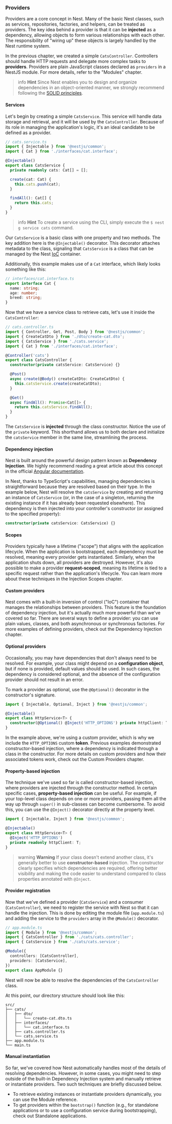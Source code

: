 ### Providers

Providers are a core concept in Nest. Many of the basic Nest classes, such as services, repositories, factories, and helpers, can be treated as providers. The key idea behind a provider is that it can be **injected** as a dependency, allowing objects to form various relationships with each other. The responsibility of "wiring up" these objects is largely handled by the Nest runtime system.

In the previous chapter, we created a simple `CatsController`. Controllers should handle HTTP requests and delegate more complex tasks to **providers**. Providers are plain JavaScript classes declared as `providers` in a NestJS module. For more details, refer to the "Modules" chapter.

> info **Hint** Since Nest enables you to design and organize dependencies in an object-oriented manner, we strongly recommend following the [SOLID principles](https://en.wikipedia.org/wiki/SOLID).

#### Services

Let's begin by creating a simple `CatsService`. This service will handle data storage and retrieval, and it will be used by the `CatsController`. Because of its role in managing the application's logic, it's an ideal candidate to be defined as a provider.

```typescript
// cats.service.ts
import { Injectable } from '@nestjs/common';
import { Cat } from './interfaces/cat.interface';

@Injectable()
export class CatsService {
  private readonly cats: Cat[] = [];

  create(cat: Cat) {
    this.cats.push(cat);
  }

  findAll(): Cat[] {
    return this.cats;
  }
}
```

> info **Hint** To create a service using the CLI, simply execute the `$ nest g service cats` command.

Our `CatsService` is a basic class with one property and two methods. The key addition here is the `@Injectable()` decorator. This decorator attaches metadata to the class, signaling that `CatsService` is a class that can be managed by the Nest [IoC](https://en.wikipedia.org/wiki/Inversion_of_control) container.

Additionally, this example makes use of a `Cat` interface, which likely looks something like this:

```typescript
// interfaces/cat.interface.ts
export interface Cat {
  name: string;
  age: number;
  breed: string;
}
```

Now that we have a service class to retrieve cats, let's use it inside the `CatsController`:

```typescript
// cats.controller.ts
import { Controller, Get, Post, Body } from '@nestjs/common';
import { CreateCatDto } from './dto/create-cat.dto';
import { CatsService } from './cats.service';
import { Cat } from './interfaces/cat.interface';

@Controller('cats')
export class CatsController {
  constructor(private catsService: CatsService) {}

  @Post()
  async create(@Body() createCatDto: CreateCatDto) {
    this.catsService.create(createCatDto);
  }

  @Get()
  async findAll(): Promise<Cat[]> {
    return this.catsService.findAll();
  }
}
```

The `CatsService` is **injected** through the class constructor. Notice the use of the `private` keyword. This shorthand allows us to both declare and initialize the `catsService` member in the same line, streamlining the process.

#### Dependency injection

Nest is built around the powerful design pattern known as **Dependency Injection**. We highly recommend reading a great article about this concept in the official [Angular documentation](https://angular.dev/guide/di).

In Nest, thanks to TypeScript's capabilities, managing dependencies is straightforward because they are resolved based on their type. In the example below, Nest will resolve the `catsService` by creating and returning an instance of `CatsService` (or, in the case of a singleton, returning the existing instance if it has already been requested elsewhere). This dependency is then injected into your controller's constructor (or assigned to the specified property):

```typescript
constructor(private catsService: CatsService) {}
```

#### Scopes

Providers typically have a lifetime ("scope") that aligns with the application lifecycle. When the application is bootstrapped, each dependency must be resolved, meaning every provider gets instantiated. Similarly, when the application shuts down, all providers are destroyed. However, it's also possible to make a provider **request-scoped**, meaning its lifetime is tied to a specific request rather than the application's lifecycle. You can learn more about these techniques in the Injection Scopes chapter.

#### Custom providers

Nest comes with a built-in inversion of control ("IoC") container that manages the relationships between providers. This feature is the foundation of dependency injection, but it's actually much more powerful than we've covered so far. There are several ways to define a provider: you can use plain values, classes, and both asynchronous or synchronous factories. For more examples of defining providers, check out the Dependency Injection chapter.

#### Optional providers

Occasionally, you may have dependencies that don't always need to be resolved. For example, your class might depend on a **configuration object**, but if none is provided, default values should be used. In such cases, the dependency is considered optional, and the absence of the configuration provider should not result in an error.

To mark a provider as optional, use the `@Optional()` decorator in the constructor's signature.

```typescript
import { Injectable, Optional, Inject } from '@nestjs/common';

@Injectable()
export class HttpService<T> {
  constructor(@Optional() @Inject('HTTP_OPTIONS') private httpClient: T) {}
}
```

In the example above, we're using a custom provider, which is why we include the `HTTP_OPTIONS` custom **token**. Previous examples demonstrated constructor-based injection, where a dependency is indicated through a class in the constructor. For more details on custom providers and how their associated tokens work, check out the Custom Providers chapter.

#### Property-based injection

The technique we've used so far is called constructor-based injection, where providers are injected through the constructor method. In certain specific cases, **property-based injection** can be useful. For example, if your top-level class depends on one or more providers, passing them all the way up through `super()` in sub-classes can become cumbersome. To avoid this, you can use the `@Inject()` decorator directly at the property level.

```typescript
import { Injectable, Inject } from '@nestjs/common';

@Injectable()
export class HttpService<T> {
  @Inject('HTTP_OPTIONS')
  private readonly httpClient: T;
}
```

> warning **Warning** If your class doesn't extend another class, it's generally better to use **constructor-based** injection. The constructor clearly specifies which dependencies are required, offering better visibility and making the code easier to understand compared to class properties annotated with `@Inject`.

#### Provider registration

Now that we've defined a provider (`CatsService`) and a consumer (`CatsController`), we need to register the service with Nest so that it can handle the injection. This is done by editing the module file (`app.module.ts`) and adding the service to the `providers` array in the `@Module()` decorator.

```typescript
// app.module.ts
import { Module } from '@nestjs/common';
import { CatsController } from './cats/cats.controller';
import { CatsService } from './cats/cats.service';

@Module({
  controllers: [CatsController],
  providers: [CatsService],
})
export class AppModule {}
```

Nest will now be able to resolve the dependencies of the `CatsController` class.

At this point, our directory structure should look like this:

```
src/
├── cats/
│   ├── dto/
│   │   └── create-cat.dto.ts
│   ├── interfaces/
│   │   └── cat.interface.ts
│   ├── cats.controller.ts
│   └── cats.service.ts
├── app.module.ts
└── main.ts
```

#### Manual instantiation

So far, we've covered how Nest automatically handles most of the details of resolving dependencies. However, in some cases, you might need to step outside of the built-in Dependency Injection system and manually retrieve or instantiate providers. Two such techniques are briefly discussed below.

- To retrieve existing instances or instantiate providers dynamically, you can use the Module reference.
- To get providers within the `bootstrap()` function (e.g., for standalone applications or to use a configuration service during bootstrapping), check out Standalone applications.